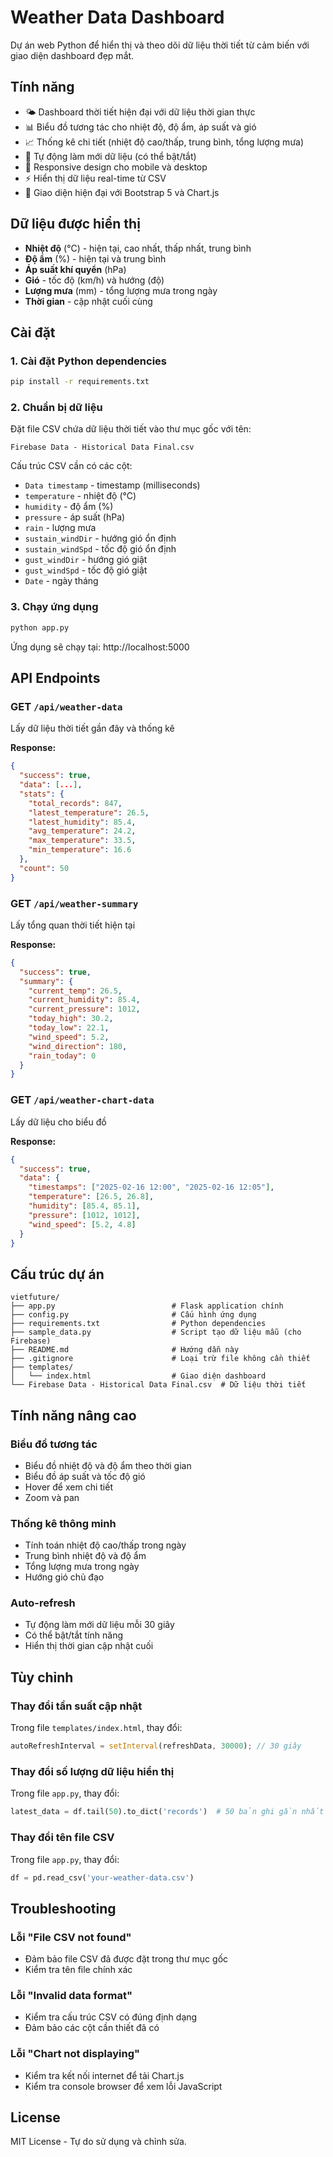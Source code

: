 # Weather Data Dashboard

Dự án web Python để hiển thị và theo dõi dữ liệu thời tiết từ cảm biến với giao diện dashboard đẹp mắt.

## Tính năng

- 🌤️ Dashboard thời tiết hiện đại với dữ liệu thời gian thực
- 📊 Biểu đồ tương tác cho nhiệt độ, độ ẩm, áp suất và gió
- 📈 Thống kê chi tiết (nhiệt độ cao/thấp, trung bình, tổng lượng mưa)
- 🔄 Tự động làm mới dữ liệu (có thể bật/tắt)
- 📱 Responsive design cho mobile và desktop
- ⚡ Hiển thị dữ liệu real-time từ CSV
- 🎨 Giao diện hiện đại với Bootstrap 5 và Chart.js

## Dữ liệu được hiển thị

- **Nhiệt độ** (°C) - hiện tại, cao nhất, thấp nhất, trung bình
- **Độ ẩm** (%) - hiện tại và trung bình
- **Áp suất khí quyển** (hPa)
- **Gió** - tốc độ (km/h) và hướng (độ)
- **Lượng mưa** (mm) - tổng lượng mưa trong ngày
- **Thời gian** - cập nhật cuối cùng

## Cài đặt

### 1. Cài đặt Python dependencies

```bash
pip install -r requirements.txt
```

### 2. Chuẩn bị dữ liệu

Đặt file CSV chứa dữ liệu thời tiết vào thư mục gốc với tên:
```
Firebase Data - Historical Data Final.csv
```

Cấu trúc CSV cần có các cột:
- `Data timestamp` - timestamp (milliseconds)
- `temperature` - nhiệt độ (°C)
- `humidity` - độ ẩm (%)
- `pressure` - áp suất (hPa)
- `rain` - lượng mưa
- `sustain_windDir` - hướng gió ổn định
- `sustain_windSpd` - tốc độ gió ổn định
- `gust_windDir` - hướng gió giật
- `gust_windSpd` - tốc độ gió giật
- `Date` - ngày tháng

### 3. Chạy ứng dụng

```bash
python app.py
```

Ứng dụng sẽ chạy tại: http://localhost:5000

## API Endpoints

### GET `/api/weather-data`
Lấy dữ liệu thời tiết gần đây và thống kê

**Response:**
```json
{
  "success": true,
  "data": [...],
  "stats": {
    "total_records": 847,
    "latest_temperature": 26.5,
    "latest_humidity": 85.4,
    "avg_temperature": 24.2,
    "max_temperature": 33.5,
    "min_temperature": 16.6
  },
  "count": 50
}
```

### GET `/api/weather-summary`
Lấy tổng quan thời tiết hiện tại

**Response:**
```json
{
  "success": true,
  "summary": {
    "current_temp": 26.5,
    "current_humidity": 85.4,
    "current_pressure": 1012,
    "today_high": 30.2,
    "today_low": 22.1,
    "wind_speed": 5.2,
    "wind_direction": 180,
    "rain_today": 0
  }
}
```

### GET `/api/weather-chart-data`
Lấy dữ liệu cho biểu đồ

**Response:**
```json
{
  "success": true,
  "data": {
    "timestamps": ["2025-02-16 12:00", "2025-02-16 12:05"],
    "temperature": [26.5, 26.8],
    "humidity": [85.4, 85.1],
    "pressure": [1012, 1012],
    "wind_speed": [5.2, 4.8]
  }
}
```

## Cấu trúc dự án

```
vietfuture/
├── app.py                          # Flask application chính
├── config.py                       # Cấu hình ứng dụng
├── requirements.txt                # Python dependencies
├── sample_data.py                  # Script tạo dữ liệu mẫu (cho Firebase)
├── README.md                       # Hướng dẫn này
├── .gitignore                      # Loại trừ file không cần thiết
├── templates/
│   └── index.html                  # Giao diện dashboard
└── Firebase Data - Historical Data Final.csv  # Dữ liệu thời tiết
```

## Tính năng nâng cao

### Biểu đồ tương tác
- Biểu đồ nhiệt độ và độ ẩm theo thời gian
- Biểu đồ áp suất và tốc độ gió
- Hover để xem chi tiết
- Zoom và pan

### Thống kê thông minh
- Tính toán nhiệt độ cao/thấp trong ngày
- Trung bình nhiệt độ và độ ẩm
- Tổng lượng mưa trong ngày
- Hướng gió chủ đạo

### Auto-refresh
- Tự động làm mới dữ liệu mỗi 30 giây
- Có thể bật/tắt tính năng
- Hiển thị thời gian cập nhật cuối

## Tùy chỉnh

### Thay đổi tần suất cập nhật
Trong file `templates/index.html`, thay đổi:
```javascript
autoRefreshInterval = setInterval(refreshData, 30000); // 30 giây
```

### Thay đổi số lượng dữ liệu hiển thị
Trong file `app.py`, thay đổi:
```python
latest_data = df.tail(50).to_dict('records')  # 50 bản ghi gần nhất
```

### Thay đổi tên file CSV
Trong file `app.py`, thay đổi:
```python
df = pd.read_csv('your-weather-data.csv')
```

## Troubleshooting

### Lỗi "File CSV not found"
- Đảm bảo file CSV đã được đặt trong thư mục gốc
- Kiểm tra tên file chính xác

### Lỗi "Invalid data format"
- Kiểm tra cấu trúc CSV có đúng định dạng
- Đảm bảo các cột cần thiết đã có

### Lỗi "Chart not displaying"
- Kiểm tra kết nối internet để tải Chart.js
- Kiểm tra console browser để xem lỗi JavaScript

## License

MIT License - Tự do sử dụng và chỉnh sửa. 